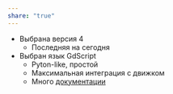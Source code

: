```yaml
---
share: "true"
---
```



+ Выбрана версия 4
	+ Последняя на сегодня
+ Выбран язык GdScript 
	+ Pyton-like, простой
	+ Максимальная интеграция с движком
	+ Много [документации](https://docs.godotengine.org/en/4.0/) 